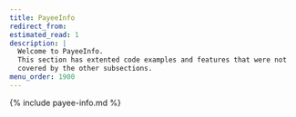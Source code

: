 ```yaml
---
title: PayeeInfo
redirect_from:
estimated_read: 1
description: |
  Welcome to PayeeInfo.
  This section has extented code examples and features that were not
  covered by the other subsections.
menu_order: 1900
---
```


{% include payee-info.md %}
